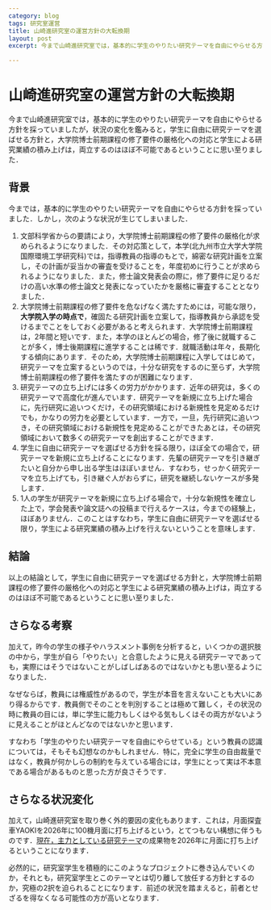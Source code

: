 ```yaml
---
category: blog
tags: 研究室運営
title: 山崎進研究室の運営方針の大転換期
layout: post
excerpt: 今まで山崎進研究室では，基本的に学生のやりたい研究テーマを自由にやらせる方針を採っていましたが，状況の変化を鑑みると，学生に自由に研究テーマを選ばせる方針と，大学院博士前期課程の修了要件の厳格化への対応と学生による研究業績の積み上げは，両立するのはほぼ不可能であるということに思い至りました．

---
```

# 山崎進研究室の運営方針の大転換期

今まで山崎進研究室では，基本的に学生のやりたい研究テーマを自由にやらせる方針を採っていましたが，状況の変化を鑑みると，学生に自由に研究テーマを選ばせる方針と，大学院博士前期課程の修了要件の厳格化への対応と学生による研究業績の積み上げは，両立するのはほぼ不可能であるということに思い至りました．

## 背景

今までは，基本的に学生のやりたい研究テーマを自由にやらせる方針を採っていました．しかし，次のような状況が生じてしまいました．

1. 文部科学省からの要請により，大学院博士前期課程の修了要件の厳格化が求められるようになりました．その対応策として，本学(北九州市立大学大学院国際環境工学研究科)では，指導教員の指導のもとで，綿密な研究計画を立案し，その計画が妥当かの審査を受けることを，年度初めに行うことが求められるようになりました．また，修士論文発表会の際に，修了要件に足りるだけの高い水準の修士論文と発表になっていたかを厳格に審査することとなりました．
2. 大学院博士前期課程の修了要件を危なげなく満たすためには，可能な限り，**大学院入学の時点で**，確固たる研究計画を立案して，指導教員から承認を受けるまでことをしておく必要があると考えられます．大学院博士前期課程は，2年間と短いです．また，本学のほとんどの場合，修了後に就職することが多く，博士後期課程に進学することは稀です．就職活動は年々，長期化する傾向にあります．そのため，大学院博士前期課程に入学してはじめて，研究テーマを立案するというのでは，十分な研究をするのに至らず，大学院博士前期課程の修了要件を満たすのが困難になります．
3. 研究テーマの立ち上げには多くの労力がかかります．近年の研究は，多くの研究テーマで高度化が進んでいます．研究テーマを新規に立ち上げた場合に，先行研究に追いつくだけ，その研究領域における新規性を見定めるだけでも，かなりの労力を必要としています．一方で，一旦，先行研究に追いつき，その研究領域における新規性を見定めることができたあとは，その研究領域において数多くの研究テーマを創出することができます．
4. 学生に自由に研究テーマを選ばせる方針を採る限り，ほぼ全ての場合で，研究テーマを新規に立ち上げることになります．先輩の研究テーマを引き継ぎたいと自分から申し出る学生はほぼいません．すなわち，せっかく研究テーマを立ち上げても，引き継ぐ人がおらずに，研究を継続しないケースが多発します．
5. 1人の学生が研究テーマを新規に立ち上げる場合で，十分な新規性を確立した上で，学会発表や論文誌への投稿まで行えるケースは，今までの経験上，ほぼありません．このことはすなわち，学生に自由に研究テーマを選ばせる限り，学生による研究業績の積み上げを行えないということを意味します．

## 結論

以上の結論として，学生に自由に研究テーマを選ばせる方針と，大学院博士前期課程の修了要件の厳格化への対応と学生による研究業績の積み上げは，両立するのはほぼ不可能であるということに思い至りました．

## さらなる考察

加えて，昨今の学生の様子やハラスメント事例を分析すると，いくつかの選択肢の中から，学生が自ら「やりたい」と合意したように見える研究テーマであっても，実際にはそうではないことがしばしばあるのではないかとも思い至るようになりました．

なぜならば，教員には権威性があるので，学生が本音を言えないことも大いにあり得るからです．教員側でそのことを判別することは極めて難しく，その状況の時に教員の目には，単に学生に能力もしくはやる気もしくはその両方がないように見えることがほとんどなのではないかと思います．

すなわち「学生のやりたい研究テーマを自由にやらせている」という教員の認識については，そもそも幻想なのかもしれません．特に，完全に学生の自由裁量ではなく，教員が何かしらの制約を与えている場合には，学生にとって実は不本意である場合があるものと思った方が良さそうです．

## さらなる状況変化

加えて，山崎進研究室を取り巻く外的要因の変化もあります．これは，月面探査車YAOKIを2026年に100機月面に打ち上げるという，とてつもない構想に伴うものです．[現在，主力としている研究テーマ](https://zacky1972.github.io/blog/2023/12/31/research-topics.html)の成果物を2026年に月面に打ち上げるということになります．

必然的に，研究室学生を積極的にこのようなプロジェクトに巻き込んでいくのか，それとも，研究室学生とこのテーマとは切り離して放任する方針とするのか，究極の2択を迫られることになります．前述の状況を踏まえると，前者とせざるを得なくなる可能性の方が高いとなります．

